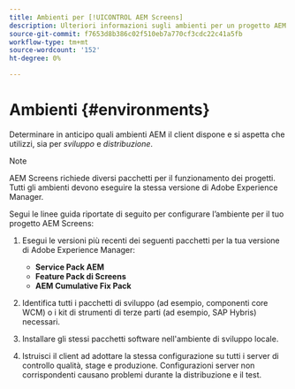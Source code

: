 ```yaml
---
title: Ambienti per [!UICONTROL AEM Screens]
description: Ulteriori informazioni sugli ambienti per un progetto AEM Screens.
source-git-commit: f7653d8b386c02f510eb7a770cf3cdc22c41a5fb
workflow-type: tm+mt
source-wordcount: '152'
ht-degree: 0%

---
```



# Ambienti {#environments}

Determinare in anticipo quali ambienti AEM il client dispone e si aspetta che utilizzi, sia per *sviluppo* e *distribuzione*.

>[!NOTE]
>
>AEM Screens richiede diversi pacchetti per il funzionamento dei progetti. Tutti gli ambienti devono eseguire la stessa versione di Adobe Experience Manager.

Segui le linee guida riportate di seguito per configurare l’ambiente per il tuo progetto AEM Screens:

1. Esegui le versioni più recenti dei seguenti pacchetti per la tua versione di Adobe Experience Manager:

   * **Service Pack AEM**
   * **Feature Pack di Screens**
   * **AEM Cumulative Fix Pack**

1. Identifica tutti i pacchetti di sviluppo (ad esempio, componenti core WCM) o i kit di strumenti di terze parti (ad esempio, SAP Hybris) necessari.

1. Installare gli stessi pacchetti software nell&#39;ambiente di sviluppo locale.

1. Istruisci il client ad adottare la stessa configurazione su tutti i server di controllo qualità, stage e produzione. Configurazioni server non corrispondenti causano problemi durante la distribuzione e il test.
